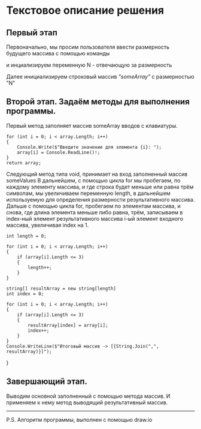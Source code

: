 # Текстовое описание решения

## Первый этап

Первоначально, мы просим пользователя ввести размерность будущего массива с помощью команды 

и инциализируем переменную N - отвечающую за размерность 


Далее инициализируем строковый массив *"someArray"* с размерностью "N"


## Второй этап. Задаём методы для выполнения программы.

Первый метод заполняет массив someArray вводов с клавиатуры.

    for (int i = 0; i < array.Length; i++)
    {
        Console.Write($"Введите значение для элемента {i}: ");
        array[i] = Console.ReadLine()!;
    }
    return array;

Следующий метод типа void, принимает на вход заполненный массив someValues
В дальнейшем, с помощью цикла for мы пробегаем, по каждому элементу массива,
и где строка будет меньше или равна трём символам, мы увеличиваем переменную length, 
в дальнейшем используемую для определения размерности результативного массива.
Дальше с помощью цикла for, пробегаем по элементам массива, и снова, где длина элемента меньше либо равна, трём,
записываем в index-ный элемент результативного массива i-ый элемент входного массива, увеличивая index на 1.

    int length = 0;

    for (int i = 0; i < array.Length; i++)
    {
        if (array[i].Length <= 3)
        {
            length++;
        }
    }

    string[] resultArray = new string[length]
    int index = 0;

    for (int i = 0; i < array.Length; i++)
    {
        if (array[i].Length <= 3)
        {
            resultArray[index] = array[i];
            index++;
        }
    }
    Console.WriteLine($"Итоговый массив -> [{String.Join(",", resultArray)}]");
}

## Завершающий этап. 

Выводим основной заполненный с помощью метода массив. И применяем к нему метод выводящий результативный массив.
________________________________________________________________________________________________________________________________________________________

P.S. Алгоритм программы, выполнен с помощью draw.io 
